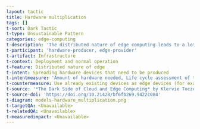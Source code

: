 ```yaml
---
layout: tactic
title: Hardware multiplication
tags: []
t-sort: Dark Tactic
t-type: Unsustainable Pattern
categories: edge-computing
t-description: 'The distributed nature of edge computing leads to a lot of hardware being produced. This has an impact on resource utilization that has to be investigated both for producing them but also for running them, i.e. to perform lifecycle assessments. As part of this effort, Pirson & Bol provide a carbon footprint assessment of IoT edge devices (focusing on the production and transport phases) that shows the consequent impact these devices have.'
t-participant: 'hardware-producer, edge-provider'
t-artifact: Infrastructure
t-context: Deployment and normal operation
t-feature: Distributed nature of edge
t-intent: Spreading hardware devices that need to be produced
t-intentmeasure: 'Amount of hardware needed, Life cycle assessment of the hardware considered'
t-countermeasure: Use already existing devices as edge devices (for example embedded systems) instead of building dedicated edge devices.
t-source: '*The Dark Side of Cloud and Edge Computing* by Klervie Toczé, Maël Madon, Muriel Garcia and Patricia Lago'
t-source-doi: 'https://doi.org/10.21428/bf6fb269.9422c084'
t-diagram: models-hardware_multiplication.png
t-targetQA: <Unavailable>
t-relatedQA: <Unavailable>
t-measuredimpact: <Unavailable>
---
```

